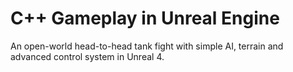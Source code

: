 # C++ Gameplay in Unreal Engine
An open-world head-to-head tank fight with simple AI, terrain and advanced control system in Unreal 4.
